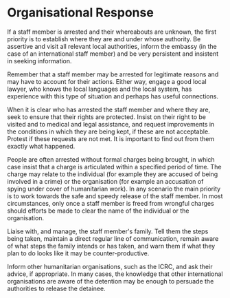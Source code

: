 [Title]: # (Organisational Response)
[Order]: # (1)

# Organisational Response

If a staff member is arrested and their whereabouts are unknown, the first priority is to establish where they are and under whose authority. Be assertive and visit all relevant local authorities, inform the embassy (in the case of an international staff member) and be very persistent and insistent in seeking information.
  
Remember that a staff member may be arrested for legitimate reasons and may have to account for their actions. Either way, engage a good local lawyer, who knows the local languages and the local system, has experience with this type of situation and perhaps has useful connections.
  
When it is clear who has arrested the staff member and where they are, seek to ensure that their rights are protected. Insist on their right to be visited and to medical and legal assistance, and request improvements in the conditions in which they are being kept, if these are not acceptable. Protest if these requests are not met. It is important to find out from them exactly what happened.
  
People are often arrested without formal charges being brought, in which case insist that a charge is articulated within a specified period of time. The charge may relate to the individual (for example they are accused of being involved in a crime) or the organisation (for example an accusation of spying under cover of humanitarian work). In any scenario the main priority is to work towards the safe and speedy release of the staff member. In most circumstances, only once a staff member is freed from wrongful charges should efforts be made to clear the name of the individual or the organisation.
  
Liaise with, and manage, the staff member's family. Tell them the steps being taken, maintain a direct regular line of communication, remain aware of what steps the family intends or has taken, and warn them if what they plan to do looks like it may be counter-productive.
  
Inform other humanitarian organisations, such as the ICRC, and ask their advice, if appropriate. In many cases, the knowledge that other international organisations are aware of the detention may be enough to persuade the authorities to release the detainee.
